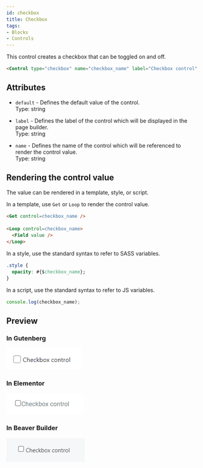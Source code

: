 ```yaml
---
id: checkbox
title: Checkbox
tags:
- Blocks
- Controls
---
```

This control creates a checkbox that can be toggled on and off.

```html
<Control type="checkbox" name="checkbox_name" label="Checkbox control" />
```

## Attributes

- `default` - Defines the default value of the control.  
    Type: string  
    
- `label` - Defines the label of the control which will be displayed in the page builder.  
    Type: string  
    
- `name` - Defines the name of the control which will be referenced to render the control value.  
    Type: string  
    

## Rendering the control value

The value can be rendered in a template, style, or script.

In a template, use `Get` or `Loop` to render the control value.

```html
<Get control=checkbox_name />

<Loop control=checkbox_name>
  <Field value />
</Loop>
```

In a style, use the standard syntax to refer to SASS variables.

```css
.style {
  opacity: #{$checkbox_name};
}
```

In a script, use the standard syntax to refer to JS variables.

```js
console.log(checkbox_name);
```

## Preview

### In Gutenberg

![](./qJkOWyWtSxXUklnIY8nclB64Z.png)  

### In Elementor

![](./MqlXIZoANz5CC9suMj0pjvJga.png)  

### In Beaver Builder

![](./MOWFwZYLOQuaCnXn8PXjFQLXN.png)